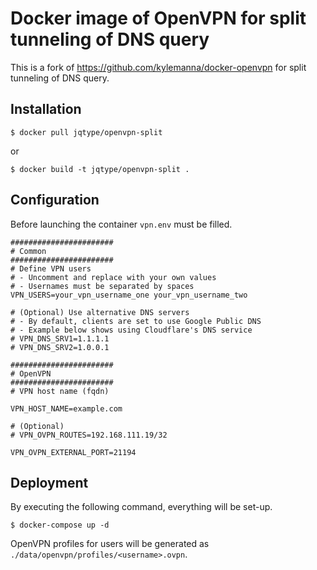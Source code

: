 # Docker image of OpenVPN for split tunneling of DNS query

This is a fork of https://github.com/kylemanna/docker-openvpn for split tunneling of DNS query.

## Installation

```
$ docker pull jqtype/openvpn-split
```

or

```
$ docker build -t jqtype/openvpn-split .
```

## Configuration

Before launching the container `vpn.env` must be filled.

```
#######################
# Common
#######################
# Define VPN users
# - Uncomment and replace with your own values
# - Usernames must be separated by spaces
VPN_USERS=your_vpn_username_one your_vpn_username_two

# (Optional) Use alternative DNS servers
# - By default, clients are set to use Google Public DNS
# - Example below shows using Cloudflare's DNS service
# VPN_DNS_SRV1=1.1.1.1
# VPN_DNS_SRV2=1.0.0.1

#######################
# OpenVPN
#######################
# VPN host name (fqdn)

VPN_HOST_NAME=example.com

# (Optional)
# VPN_OVPN_ROUTES=192.168.111.19/32 

VPN_OVPN_EXTERNAL_PORT=21194
```

## Deployment

By executing the following command, everything will be set-up.

```
$ docker-compose up -d
```

OpenVPN profiles for users will be generated as `./data/openvpn/profiles/<username>.ovpn`.
